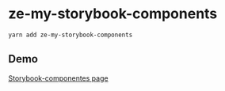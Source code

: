 # ze-my-storybook-components

```
yarn add ze-my-storybook-components
```

## Demo

[Storybook-componentes page](https://zeebaz.github.io/sb-components/?path=/story/example-introduction--page)
